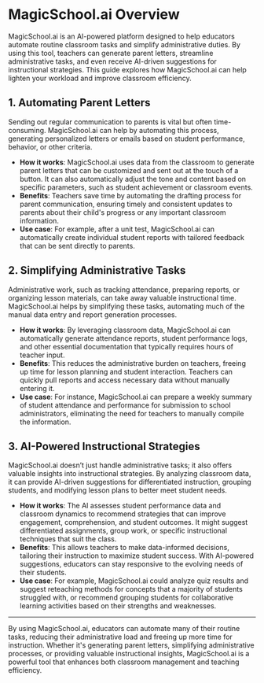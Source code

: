 # MagicSchool.ai Overview

MagicSchool.ai is an AI-powered platform designed to help educators automate routine classroom tasks and simplify administrative duties. By using this tool, teachers can generate parent letters, streamline administrative tasks, and even receive AI-driven suggestions for instructional strategies. This guide explores how MagicSchool.ai can help lighten your workload and improve classroom efficiency.

## 1. Automating Parent Letters

Sending out regular communication to parents is vital but often time-consuming. MagicSchool.ai can help by automating this process, generating personalized letters or emails based on student performance, behavior, or other criteria.

- **How it works**: MagicSchool.ai uses data from the classroom to generate parent letters that can be customized and sent out at the touch of a button. It can also automatically adjust the tone and content based on specific parameters, such as student achievement or classroom events.
- **Benefits**: Teachers save time by automating the drafting process for parent communication, ensuring timely and consistent updates to parents about their child's progress or any important classroom information.
- **Use case**: For example, after a unit test, MagicSchool.ai can automatically create individual student reports with tailored feedback that can be sent directly to parents.

## 2. Simplifying Administrative Tasks

Administrative work, such as tracking attendance, preparing reports, or organizing lesson materials, can take away valuable instructional time. MagicSchool.ai helps by simplifying these tasks, automating much of the manual data entry and report generation processes.

- **How it works**: By leveraging classroom data, MagicSchool.ai can automatically generate attendance reports, student performance logs, and other essential documentation that typically requires hours of teacher input.
- **Benefits**: This reduces the administrative burden on teachers, freeing up time for lesson planning and student interaction. Teachers can quickly pull reports and access necessary data without manually entering it.
- **Use case**: For instance, MagicSchool.ai can prepare a weekly summary of student attendance and performance for submission to school administrators, eliminating the need for teachers to manually compile the information.

## 3. AI-Powered Instructional Strategies

MagicSchool.ai doesn’t just handle administrative tasks; it also offers valuable insights into instructional strategies. By analyzing classroom data, it can provide AI-driven suggestions for differentiated instruction, grouping students, and modifying lesson plans to better meet student needs.

- **How it works**: The AI assesses student performance data and classroom dynamics to recommend strategies that can improve engagement, comprehension, and student outcomes. It might suggest differentiated assignments, group work, or specific instructional techniques that suit the class.
- **Benefits**: This allows teachers to make data-informed decisions, tailoring their instruction to maximize student success. With AI-powered suggestions, educators can stay responsive to the evolving needs of their students.
- **Use case**: For example, MagicSchool.ai could analyze quiz results and suggest reteaching methods for concepts that a majority of students struggled with, or recommend grouping students for collaborative learning activities based on their strengths and weaknesses.

---

By using MagicSchool.ai, educators can automate many of their routine tasks, reducing their administrative load and freeing up more time for instruction. Whether it's generating parent letters, simplifying administrative processes, or providing valuable instructional insights, MagicSchool.ai is a powerful tool that enhances both classroom management and teaching efficiency.

